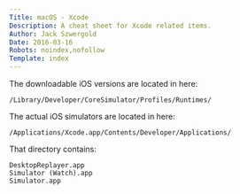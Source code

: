 ```yaml
---
Title: macOS - Xcode
Description: A cheat sheet for Xcode related items.
Author: Jack Szwergold
Date: 2016-03-16
Robots: noindex,nofollow
Template: index
---
```


The downloadable iOS versions are located in here:

    /Library/Developer/CoreSimulator/Profiles/Runtimes/

The actual iOS simulators are located in here:

    /Applications/Xcode.app/Contents/Developer/Applications/

That directory contains:

    DesktopReplayer.app
    Simulator (Watch).app
    Simulator.app
